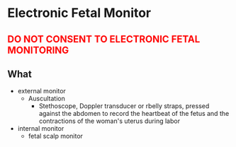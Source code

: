 # Electronic Fetal Monitor

## <span style="color:red">**DO NOT CONSENT TO ELECTRONIC FETAL MONITORING**</span>

## What

- external monitor
  - Auscultation
    - Stethoscope, Doppler transducer or rbelly straps, pressed against the abdomen to record the heartbeat of the fetus and the contractions of the woman's uterus during labor
- internal monitor
  - fetal scalp monitor
